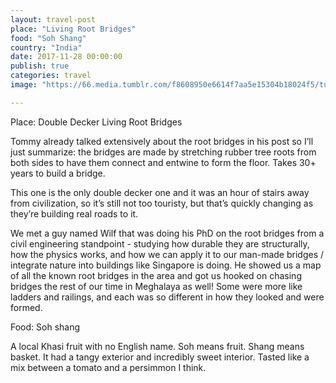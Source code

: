 ```yaml
---
layout: travel-post
place: "Living Root Bridges"
food: "Soh Shang"
country: "India"
date: 2017-11-28 00:00:00
publish: true
categories: travel
image: "https://66.media.tumblr.com/f8608950e6614f7aa5e15304b18024f5/tumblr_p0t86atpUq1wkhtd7o1_1280.jpg"

---
```


Place: Double Decker Living Root Bridges

Tommy already talked extensively about the root bridges in his post so I’ll just summarize: the bridges are made by stretching rubber tree roots from both sides to have them connect and entwine to form the floor. Takes 30+ years to build a bridge.

This one is the only double decker one and it was an hour of stairs away from civilization, so it’s still not too touristy, but that’s quickly changing as they’re building real roads to it.

We met a guy named Wilf that was doing his PhD on the root bridges from a civil engineering standpoint - studying how durable they are structurally, how the physics works, and how we can apply it to our man-made bridges / integrate nature into buildings like Singapore is doing. He showed us a map of all the known root bridges in the area and got us hooked on chasing bridges the rest of our time in Meghalaya as well! Some were more like ladders and railings, and each was so different in how they looked and were formed.

Food: Soh shang

A local Khasi fruit with no English name. Soh means fruit. Shang means basket. It had a tangy exterior and incredibly sweet interior. Tasted like a mix between a tomato and a persimmon I think.